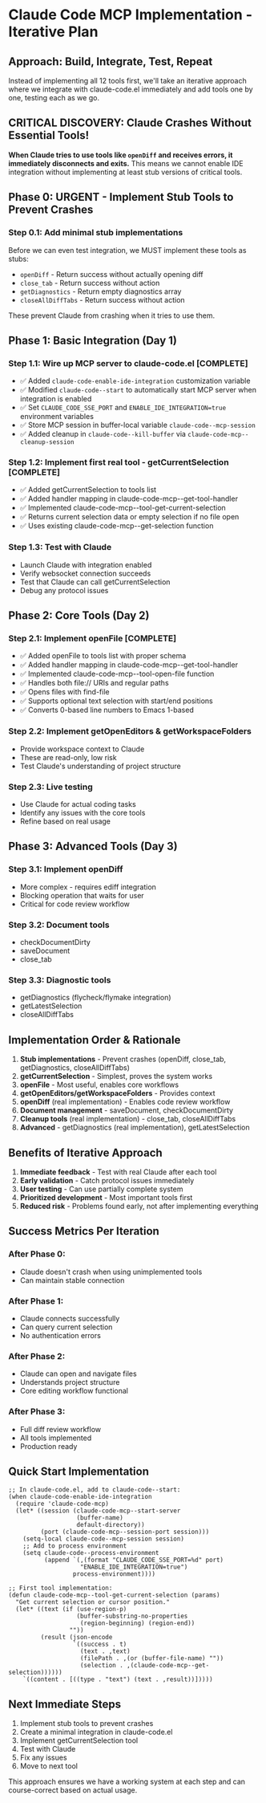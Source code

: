 # Claude Code MCP Implementation - Iterative Plan

## Approach: Build, Integrate, Test, Repeat

Instead of implementing all 12 tools first, we'll take an iterative approach where we integrate with claude-code.el immediately and add tools one by one, testing each as we go.

## CRITICAL DISCOVERY: Claude Crashes Without Essential Tools!

**When Claude tries to use tools like `openDiff` and receives errors, it immediately disconnects and exits.** This means we cannot enable IDE integration without implementing at least stub versions of critical tools.

## Phase 0: URGENT - Implement Stub Tools to Prevent Crashes

### Step 0.1: Add minimal stub implementations
Before we can even test integration, we MUST implement these tools as stubs:
- `openDiff` - Return success without actually opening diff
- `close_tab` - Return success without action
- `getDiagnostics` - Return empty diagnostics array
- `closeAllDiffTabs` - Return success without action

These prevent Claude from crashing when it tries to use them.

## Phase 1: Basic Integration (Day 1)

### Step 1.1: Wire up MCP server to claude-code.el [COMPLETE]
- ✅ Added `claude-code-enable-ide-integration` customization variable
- ✅ Modified `claude-code--start` to automatically start MCP server when integration is enabled
- ✅ Set `CLAUDE_CODE_SSE_PORT` and `ENABLE_IDE_INTEGRATION=true` environment variables
- ✅ Store MCP session in buffer-local variable `claude-code--mcp-session`
- ✅ Added cleanup in `claude-code--kill-buffer` via `claude-code-mcp--cleanup-session`

### Step 1.2: Implement first real tool - getCurrentSelection [COMPLETE]
- ✅ Added getCurrentSelection to tools list
- ✅ Added handler mapping in claude-code-mcp--get-tool-handler
- ✅ Implemented claude-code-mcp--tool-get-current-selection
- ✅ Returns current selection data or empty selection if no file open
- ✅ Uses existing claude-code-mcp--get-selection function

### Step 1.3: Test with Claude
- Launch Claude with integration enabled
- Verify websocket connection succeeds
- Test that Claude can call getCurrentSelection
- Debug any protocol issues

## Phase 2: Core Tools (Day 2)

### Step 2.1: Implement openFile [COMPLETE]
- ✅ Added openFile to tools list with proper schema
- ✅ Added handler mapping in claude-code-mcp--get-tool-handler
- ✅ Implemented claude-code-mcp--tool-open-file function
- ✅ Handles both file:// URIs and regular paths
- ✅ Opens files with find-file
- ✅ Supports optional text selection with start/end positions
- ✅ Converts 0-based line numbers to Emacs 1-based

### Step 2.2: Implement getOpenEditors & getWorkspaceFolders
- Provide workspace context to Claude
- These are read-only, low risk
- Test Claude's understanding of project structure

### Step 2.3: Live testing
- Use Claude for actual coding tasks
- Identify any issues with the core tools
- Refine based on real usage

## Phase 3: Advanced Tools (Day 3)

### Step 3.1: Implement openDiff
- More complex - requires ediff integration
- Blocking operation that waits for user
- Critical for code review workflow

### Step 3.2: Document tools
- checkDocumentDirty
- saveDocument
- close_tab

### Step 3.3: Diagnostic tools
- getDiagnostics (flycheck/flymake integration)
- getLatestSelection
- closeAllDiffTabs

## Implementation Order & Rationale

1. **Stub implementations** - Prevent crashes (openDiff, close_tab, getDiagnostics, closeAllDiffTabs)
2. **getCurrentSelection** - Simplest, proves the system works
3. **openFile** - Most useful, enables core workflows  
4. **getOpenEditors/getWorkspaceFolders** - Provides context
5. **openDiff** (real implementation) - Enables code review workflow
6. **Document management** - saveDocument, checkDocumentDirty
7. **Cleanup tools** (real implementation) - close_tab, closeAllDiffTabs
8. **Advanced** - getDiagnostics (real implementation), getLatestSelection

## Benefits of Iterative Approach

1. **Immediate feedback** - Test with real Claude after each tool
2. **Early validation** - Catch protocol issues immediately
3. **User testing** - Can use partially complete system
4. **Prioritized development** - Most important tools first
5. **Reduced risk** - Problems found early, not after implementing everything

## Success Metrics Per Iteration

### After Phase 0:
- Claude doesn't crash when using unimplemented tools
- Can maintain stable connection

### After Phase 1:
- Claude connects successfully
- Can query current selection
- No authentication errors

### After Phase 2:
- Claude can open and navigate files
- Understands project structure
- Core editing workflow functional

### After Phase 3:
- Full diff review workflow
- All tools implemented
- Production ready

## Quick Start Implementation

```elisp
;; In claude-code.el, add to claude-code--start:
(when claude-code-enable-ide-integration
  (require 'claude-code-mcp)
  (let* ((session (claude-code-mcp--start-server 
                   (buffer-name) 
                   default-directory))
         (port (claude-code-mcp--session-port session)))
    (setq-local claude-code--mcp-session session)
    ;; Add to process environment
    (setq claude-code--process-environment
          (append `(,(format "CLAUDE_CODE_SSE_PORT=%d" port)
                    "ENABLE_IDE_INTEGRATION=true")
                  process-environment))))

;; First tool implementation:
(defun claude-code-mcp--tool-get-current-selection (params)
  "Get current selection or cursor position."
  (let* ((text (if (use-region-p)
                   (buffer-substring-no-properties 
                    (region-beginning) (region-end))
                 ""))
         (result (json-encode
                  `((success . t)
                    (text . ,text)
                    (filePath . ,(or (buffer-file-name) ""))
                    (selection . ,(claude-code-mcp--get-selection))))))
    `((content . [((type . "text") (text . ,result))]))))
```

## Next Immediate Steps

1. Implement stub tools to prevent crashes
2. Create a minimal integration in claude-code.el
3. Implement getCurrentSelection tool
4. Test with Claude
5. Fix any issues
6. Move to next tool

This approach ensures we have a working system at each step and can course-correct based on actual usage.